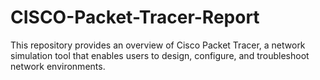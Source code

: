 # CISCO-Packet-Tracer-Report
This repository provides an overview of Cisco Packet Tracer, a network simulation tool that enables users to design, configure, and troubleshoot network environments.
